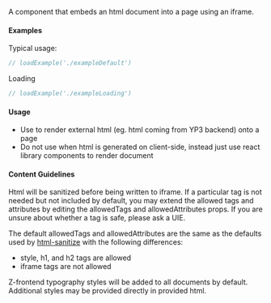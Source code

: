 A component that embeds an html document into a page using an iframe.

#### Examples

Typical usage:

```jsx
// loadExample('./exampleDefault')
```

Loading

```jsx
// loadExample('./exampleLoading')
```

#### Usage

- Use to render external html (eg. html coming from YP3 backend) onto a page
- Do not use when html is generated on client-side, instead just use react library components to render document

#### Content Guidelines

Html will be sanitized before being written to iframe. If a particular tag is not needed but not included by default, you may extend the allowed tags and attributes by editing the allowedTags and
allowedAttributes props. If you are unsure about whether a tag is safe, please ask a UIE.

The default allowedTags and allowedAttributes are the same as the defaults used by
[html-sanitize](https://www.npmjs.com/package/sanitize-html#what-are-the-default-options)
with the following differences:

- style, h1, and h2 tags are allowed
- iframe tags are not allowed

Z-frontend typography styles will be added to all documents by default.
Additional styles may be provided directly in provided html.
